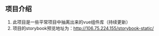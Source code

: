 ## 项目介绍

1. 此项目是一些平常项目中抽离出来的vue组件库（持续更新）
2. 项目的storybook预览地址为：http://106.75.224.155/storybook-static/

